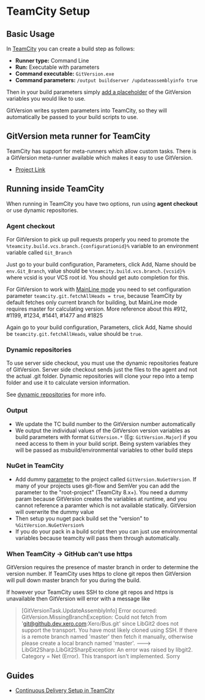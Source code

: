 # TeamCity Setup
## Basic Usage
In [TeamCity](https://www.jetbrains.com/teamcity/) you can create a build step as follows:

* **Runner type:** Command Line
* **Run:** Executable with parameters
* **Command executable:**  `GitVersion.exe`
* **Command parameters:** `/output buildserver /updateassemblyinfo true`

Then in your build parameters simply [add a placeholder](#nuget-in-teamcity) of the GitVersion variables you would like to use.

GitVersion writes system parameters into TeamCity, so they will automatically be passed to your build scripts to use.

## GitVersion meta runner for TeamCity
TeamCity has support for meta-runners which allow custom tasks. There is a GitVersion meta-runner available which makes it easy to use GitVersion.

 - [Project Link](https://github.com/JetBrains/meta-runner-power-pack/tree/master/gitversion)

## Running inside TeamCity
When running in TeamCity you have two options, run using **agent checkout** or use dynamic repositories.

### Agent checkout
For GitVersion to pick up pull requests properly you need to promote the `%teamcity.build.vcs.branch.{configurationid}%` variable to an environment variable called `Git_Branch`

Just go to your build configuration, Parameters, click Add, Name should be `env.Git_Branch`, value should be `%teamcity.build.vcs.branch.{vcsid}%` where vcsid is your VCS root id. You should get auto completion for this.

For GitVersion to work with [MainLine mode](../../reference/mainline-development.md) you need to set configuration parameter `teamcity.git.fetchAllHeads = true`, because TeamCity by default fetches only current branch for building, but MainLine mode requires master for calculating version.
More reference about this #912, #1199, #1234, #1441, #1477 and #1825

Again go to your build configuration, Parameters, click Add, Name should be `teamcity.git.fetchAllHeads`, value should be `true`.

### Dynamic repositories
To use server side checkout, you must use the dynamic repositories feature of GitVersion. Server side checkout sends just the files to the agent and not the actual .git folder. Dynamic repositories will clone your repo into a temp folder and use it to calculate version information.

See [dynamic repositories](../../more-info/dynamic-repositories.md) for more info.

### Output
* We update the TC build number to the GitVersion number automatically
* We output the individual values of the GitVersion version variables as build parameters with format `GitVersion.*` (Eg: `GitVersion.Major`) if you need access to them in your build script. Being system variables they will be passed as msbuild/environmental variables to other build steps

### NuGet in TeamCity
* Add dummy [parameter](http://confluence.jetbrains.com/display/TCD8/Configuring+Build+Parameters) to
the project called `GitVersion.NuGetVersion`. If many of your projects uses git-flow and SemVer you
can add the parameter to the "root-project" (TeamCity 8.x+). You need a dummy param because GitVersion creates the variables at runtime, and you cannot reference a paramter which is not available statically. GitVersion will overwrite the dummy value
* Then setup you nuget pack build set the "version" to `%GitVersion.NuGetVersion%`
* If you do your pack in a build script then you can just use environmental variables because teamcity will pass them through automatically.

### When TeamCity -> GitHub can't use https
GitVersion requires the presence of master branch in order to determine the version number.  If TeamCity uses https to clone git repos then GitVersion will pull down master branch for you during the build.

If however your TeamCity uses SSH to clone git repos and https is unavailable then GitVersion will error with a message like

> [GitVersionTask.UpdateAssemblyInfo] Error occurred: GitVersion.MissingBranchException: Could not fetch from 'git@github.dev.xero.com:Xero/Bus.git' since LibGit2 does not support the transport. You have most likely cloned using SSH. If there is a remote branch named 'master' then fetch it manually, otherwise please create a local branch named 'master'. ---> LibGit2Sharp.LibGit2SharpException: An error was raised by libgit2. Category = Net (Error).
This transport isn't implemented. Sorry

## Guides
 - [Continuous Delivery Setup in TeamCity](http://jake.ginnivan.net/blog/2014/07/09/my-typical-teamcity-build-setup)
